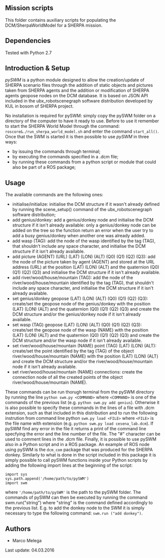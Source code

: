 Mission scripts
---------------

This folder contains auxiliary scripts for populating the DCM/SherpaWorldModel for a SHERPA mission.

Dependencies
------------

Tested with Python 2.7


Introduction & Setup
--------------------

*pySWM* is a python module designed to allow the creation/update of SHERPA 
scenario files through the addition of static objects and pictures taken from 
SHERPA agents and the addition or modification of SHERPA agents geopose nodes
 on the DCM database. It is based on JSON API included in the ubx_robotscenegraph
 software distribution developed by KUL in bosom of SHERPA project. 
  
 No installation is required for pySWM: simply copy the pySWM folder on a directory of
 the computer to have it ready to use. Before to use it remember to start the 
 SHERPA World Model through the command:  ``roscore&./run_sherpa_world_model.sh`` and 
 enter the command ``start_all()``. Once that the SWM is started it is then possible 
 to use *pySWM* in three ways:

* by issuing the commands through terminal;
* by executing the commands specified in a .dcm file;
* by running these commands from a python script or module that could also be part of a ROS package;

Usage
-----

The available commands are the following ones:

* initialise/initialize: initialise the DCM structure if it wasn't already defined by running the scene_setup() command of the ubx_robotscenegraph software distribution;
* add genius/donkey: add a genius/donkey node and initialise the DCM structure if it isn't already available: only a genius/donkey node can be added on the tree so the function return an error when the user try to add a busy genius/donkey when another one was already added.
* add wasp (TAG): add the node of the wasp identified by the tag (TAG), that shouldn't include any space character, and initialise the DCM structure if it isn't already available.
* add picture (AGENT) (URL) (LAT) (LON) (ALT) (Q0) (Q1) (Q2) (Q3): add the node of the picture taken by agent (AGENT) and stored at the URL address (URL) at the position (LAT) (LON) (ALT) and the quaternion (Q0) (Q1) (Q2) (Q3) and initialise the DCM structure if it isn't already available.
* add river/wood/house/mountain (TAG): add the node of the river/wood/house/mountain identified by the tag (TAG), that shouldn't include any space character, and initialise the DCM structure if it isn't already available.
* set genius/donkey geopose (LAT) (LON) (ALT) (Q0) (Q1) (Q2) (Q3): create/set the geopose node of the genius/donkey with the position (LAT) (LON) (ALT) and the quaternion (Q0) (Q1) (Q2) (Q3) and create the DCM structure and/or the genius/donkey node if it isn't already available.
* set wasp (TAG) geopose (LAT) (LON) (ALT) (Q0) (Q1) (Q2) (Q3): create/set the geopose node of the wasp (NAME) with the position (LAT) (LON) (ALT) and the quaternion (Q0) (Q1) (Q2) (Q3) and create the DCM structure and/or the wasp node if it isn't already available.
* set river/wood/house/mountain (NAME) point (TAG) (LAT) (LON) (ALT): create/set the point identified by the tag (TAG) of the object river/wood/house/mountain (NAME) with the position (LAT) (LON) (ALT) and create the DCM structure and/or the river/wood/house/mountain node if it isn't already available.
* set river/wood/house/mountain (NAME) connections: create the connection node of all the created points of the object river/wood/house/mountain (NAME).

These commands can be run thorugh terminal from the pySWM directory by running the line ``python swm.py <COMMAND>`` where ``<COMMAND>`` is one of the commands of the previous list (e.g. ``python swm.py add genius``).
Otherwise it is also possible to specify these commands in the lines of a file with 
.dcm extension, such as that included in this distribution and to run the following instrution from command line python ``swm.py load <FILE>`` where ``<FILE>`` is the file name with extension (e.g. ``python swm.py load cesena_lab.dcm``). If pySWM find any error in the file it returns a print of the command line specfying the error and the line number of the file. The "#" character can be used to comment lines in the .dcm file.
Finally, it is possible to use pySWM also in a Python script and in a ROS package. An example of ROS node using pySWM is the ``dcm_com`` package that was produced for the SHERPA donkey. Similarly to what is done in the script included in this package it is simply possible to call pySWM functions inside your Python scripts  by adding the following import lines at the beginning of the script:

```
import sys
sys.path.append('/home/path/to/pySWM')
import swm
```

where ``'/home/path/to/pySWM'`` is the path to the pySWM folder. The commands of pySWM can then be executed by running the command swm.run("string") where "string" is the command defined accordingly to the previous list. E.g. to add the donkey node to the SWM it is simply necessary to type the following command: ``swm.run ("add donkey")``.


Authors
-------

* Marco Melega 

Last update: 04.03.2016

